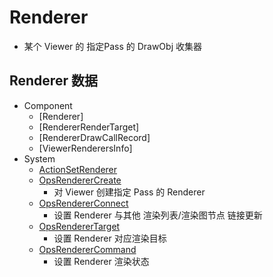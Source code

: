 
# Renderer

* 某个 Viewer 的 指定Pass 的 DrawObj 收集器

## Renderer 数据

* Component
    * [Renderer]
    * [RendererRenderTarget]
    * [RendererDrawCallRecord]
    * [ViewerRenderersInfo]
* System
    * [ActionSetRenderer](../../../crates/pi_scene_context/src/renderers/prelude.rs)
    * [OpsRendererCreate](../../../crates/pi_scene_context/src/renderers/command.rs)
        * 对 Viewer 创建指定 Pass 的 Renderer
    * [OpsRendererConnect](../../../crates/pi_scene_context/src/renderers/command.rs)
        * 设置 Renderer 与其他 渲染列表/渲染图节点 链接更新
    * [OpsRendererTarget](../../../crates/pi_scene_context/src/renderers/command.rs)
        * 设置 Renderer 对应渲染目标
    * [OpsRendererCommand](../../../crates/pi_scene_context/src/renderers/command.rs)
        * 设置 Renderer 渲染状态